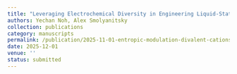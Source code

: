 ```yaml
---
title: "Leveraging Electrochemical Diversity in Engineering Liquid-State Ionic Devices"
authors: Yechan Noh, Alex Smolyanitsky
collection: publications
category: manuscripts
permalink: /publication/2025-11-01-entropic-modulation-divalent-cations
date: 2025-12-01
venue: ''
status: submitted
---
```

